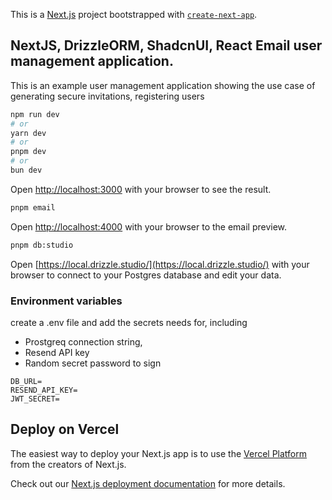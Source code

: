 This is a [Next.js](https://nextjs.org/) project bootstrapped with [`create-next-app`](https://github.com/vercel/next.js/tree/canary/packages/create-next-app).

## NextJS, DrizzleORM, ShadcnUI, React Email user management application.

This is an example user management application showing the use case of generating secure invitations, registering users

```bash
npm run dev
# or
yarn dev
# or
pnpm dev
# or
bun dev
```

Open [http://localhost:3000](http://localhost:3000) with your browser to see the result.
```bash
pnpm email
```

Open [http://localhost:4000](http://localhost:4000) with your browser to the email preview.

```bash
pnpm db:studio
```

Open [https://local.drizzle.studio/](https://local.drizzle.studio/) with your browser to connect to your Postgres database and edit your data.

### Environment variables 
create a .env file and add the secrets needs for, including 

- Prostgreq connection string, 
- Resend API key 
- Random secret password to sign 
```env
DB_URL=
RESEND_API_KEY=
JWT_SECRET=
```


## Deploy on Vercel

The easiest way to deploy your Next.js app is to use the [Vercel Platform](https://vercel.com/new?utm_medium=default-template&filter=next.js&utm_source=create-next-app&utm_campaign=create-next-app-readme) from the creators of Next.js.

Check out our [Next.js deployment documentation](https://nextjs.org/docs/deployment) for more details.

